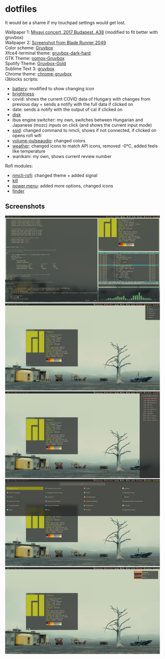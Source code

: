 # dotfiles

It would be a shame if my touchpad settings would get lost.

Wallpaper 1: [Miyavi concert, 2017 Budapest, A38](https://www.a38.hu/storage/app/uploads/public/5ac/f7d/da3/5acf7dda30014966581964.jpg) (modified to fit better with gruvbox)  
Wallpaper 2: [Screenshot from Blade Runner 2049](https://www.reddit.com/r/wallpapers/comments/b06prs/blade_runner_2049/)  
Color scheme: [Gruvbox](https://github.com/morhetz/gruvbox)  
Xfce4-terminal theme: [gruvbox-dark-hard](https://github.com/morhetz/gruvbox-contrib/blob/master/xfce4-terminal/gruvbox-dark-hard.theme)  
GTK Theme: [oomox-Gruvbox](https://github.com/enindu/dotfiles/tree/master/gruvbox/home/enindu/.themes/oomox-Gruvbox)  
Spotify Theme: [Gruvbox-Gold](https://github.com/morpheusthewhite/spicetify-themes/tree/master/Gruvbox-Gold)  
Sublime Text 3: [gruvbox](https://github.com/Briles/gruvbox)  
Chrome theme: [chrome-gruvbox](https://github.com/bbrks/chrome-gruvbox)  
i3blocks scripts:
- [battery](https://github.com/Anachron/i3blocks/blob/master/blocks/battery): modified to show changing icon
- [brightness](https://github.com/Anachron/i3blocks/blob/master/blocks/brightness)
- covid: shows the current COVID data of Hungary with changes from previous day + sends a notify with the full data if clicked on
- date: sends a notify with the output of cal if clicked on
- [disk](https://github.com/vivien/i3blocks-contrib/tree/master/disk)
- ibus engine switcher: my own, switches between Hungarian and Japanese (mozc) inputs on click (and shows the current input mode) 
- [ssid](https://github.com/Anachron/i3blocks/blob/master/blocks/ssid): changed command to nmcli, shows if not connected, if clicked on opens rofi wifi
- [volume-pulseaudio](https://github.com/vivien/i3blocks-contrib/tree/master/volume-pulseaudio): changed colors
- [weather](https://github.com/Anachron/i3blocks/blob/master/blocks/weather): changed icons to match API icons, removed -0℃, added feels like temperature
- wanikani: my own, shows current review number

Rofi modules:
- [nmcli-rofi](https://github.com/sinetoami/nmcli-rofi): changed theme + added signal
- [kill](https://github.com/LionessAlana/dotfiles/blob/0302570dc841e27cf1d49d0bdb9849eb5a78d703/Lioness/rofi/kill.sh)
- [power menu](https://github.com/LionessAlana/dotfiles/blob/0302570dc841e27cf1d49d0bdb9849eb5a78d703/Lioness/rofi/power.sh): added more options, changed icons
- [finder](https://github.com/davatorium/rofi-scripts/blob/master/rofi-finder/finder.sh)

## Screenshots

![Slightly outdated screenshot](https://raw.githubusercontent.com/annadorottya/dotfiles/master/screenshot.png "Slightly outdated screenshot")
![Rofi power menu](https://raw.githubusercontent.com/annadorottya/dotfiles/master/rofi_power.png "Rofi power menu")
![Rofi terminator](https://raw.githubusercontent.com/annadorottya/dotfiles/master/rofi_terminator.png "Rofi terminator")
![Rofi app menu](https://raw.githubusercontent.com/annadorottya/dotfiles/master/rofi_apps.png "Rofi app menu")
![Dunst notification](https://raw.githubusercontent.com/annadorottya/dotfiles/master/dunst.png "Dunst notification")
